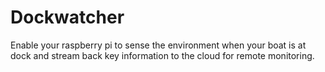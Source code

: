 # Dockwatcher
Enable your raspberry pi to sense the environment when your boat is at dock and stream back key information to the cloud for remote monitoring.

